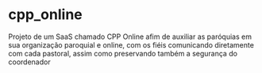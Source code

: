 # cpp_online
Projeto de um SaaS chamado CPP Online afim de auxiliar as paróquias em sua organização paroquial e online, com os fiéis comunicando diretamente com cada pastoral, assim como preservando também a segurança do coordenador
